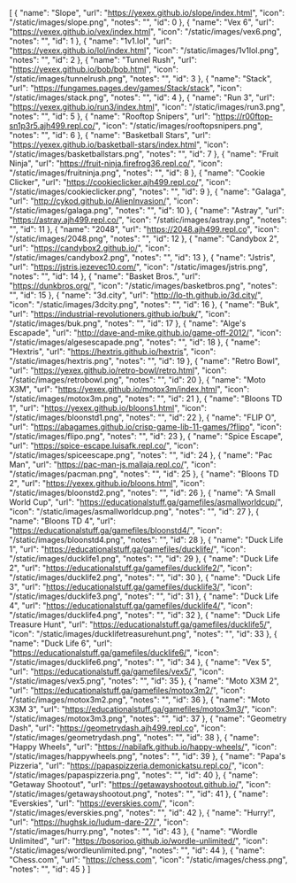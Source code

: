  [
    {
        "name": "Slope",
        "url": "https://yexex.github.io/slope/index.html",
        "icon": "/static/images/slope.png",
        "notes": "",
      "id": 0
    },
    {
        "name": "Vex 6",
        "url": "https://yexex.github.io/vex/index.html",
        "icon": "/static/images/vex6.png",
        "notes": "",
      "id": 1
    },
    {
        "name": "1v1.lol",
        "url": "https://yexex.github.io/lol/index.html",
        "icon": "/static/images/1v1lol.png",
        "notes": "",
      "id": 2
    },
    {
        "name": "Tunnel Rush",
        "url": "https://yexex.github.io/bob/bob.html",
        "icon": "/static/images/tunnelrush.png",
        "notes": "",
      "id": 3
    },
    {
        "name": "Stack",
        "url": "https://fungames.pages.dev/games/Stack/stack",
        "icon": "/static/images/stack.png",
        "notes": "",
      "id": 4
    },
    {
        "name": "Run 3",
        "url": "https://yexex.github.io/run3/index.html",
        "icon": "/static/images/run3.png",
        "notes": "",
      "id": 5
    },
    {
        "name": "Rooftop Snipers",
        "url": "https://r00ftop-sn1p3r5.ajh499.repl.co/",
        "icon": "/static/images/rooftopsnipers.png",
        "notes": "",
      "id": 6
    },
    {
        "name": "Basketball Stars",
        "url": "https://yexex.github.io/basketball-stars/index.html",
        "icon": "/static/images/basketballstars.png",
        "notes": "",
      "id": 7
    },
    {
        "name": "Fruit Ninja",
        "url": "https://fruit-ninja.firefrog36.repl.co/",
        "icon": "/static/images/fruitninja.png",
        "notes": "",
      "id": 8
    },
    {
        "name": "Cookie Clicker",
        "url": "https://cookieclicker.ajh499.repl.co/",
        "icon": "/static/images/cookieclicker.png",
        "notes": "",
      "id": 9
    },
    {
        "name": "Galaga",
        "url": "http://cykod.github.io/AlienInvasion/",
        "icon": "/static/images/galaga.png",
        "notes": "",
      "id": 10
    },
    {
        "name": "Astray",
        "url": "https://astray.ajh499.repl.co/",
        "icon": "/static/images/astray.png",
        "notes": "",
      "id": 11
    },
    {
        "name": "2048",
        "url": "https://2048.ajh499.repl.co",
        "icon": "/static/images/2048.png",
        "notes": "",
      "id": 12
    },
    {
        "name": "Candybox 2",
        "url": "https://candybox2.github.io/",
        "icon": "/static/images/candybox2.png",
        "notes": "",
      "id": 13
    },
    {
        "name": "Jstris",
        "url": "https://jstris.jezevec10.com/",
        "icon": "/static/images/jstris.png",
        "notes": "",
      "id": 14
    },
    {
        "name": "Basket Bros.",
        "url": "https://dunkbros.org/",
        "icon": "/static/images/basketbros.png",
        "notes": "",
      "id": 15
    },
    {
        "name": "3d.city",
        "url": "http://lo-th.github.io/3d.city/",
        "icon": "/static/images/3dcity.png",
        "notes": "",
      "id": 16
    },
    {
        "name": "Buk",
        "url": "https://industrial-revolutioners.github.io/buk/",
        "icon": "/static/images/buk.png",
        "notes": "",
      "id": 17
    },
    {
        "name": "Alge's Escapade",
        "url": "http://dave-and-mike.github.io/game-off-2012/",
        "icon": "/static/images/algesescapade.png",
        "notes": "",
      "id": 18
    },
    {
        "name": "Hextris",
        "url": "https://hextris.github.io/hextris",
        "icon": "/static/images/hextris.png",
        "notes": "",
      "id": 19
    },
    {
        "name": "Retro Bowl",
        "url": "https://yexex.github.io/retro-bowl/retro.html",
        "icon": "/static/images/retrobowl.png",
        "notes": "",
      "id": 20
    },
    {
        "name": "Moto X3M",
        "url": "https://yexex.github.io/motox3m/index.html",
        "icon": "/static/images/motox3m.png",
        "notes": "",
      "id": 21
    },
    {
        "name": "Bloons TD 1",
        "url": "https://yexex.github.io/bloons1.html",
        "icon": "/static/images/bloonstd1.png",
        "notes": "",
      "id": 22
    },
    {
        "name": "FLIP O",
        "url": "https://abagames.github.io/crisp-game-lib-11-games/?flipo",
        "icon": "/static/images/flipo.png",
        "notes": "",
      "id": 23
    },
    {
        "name": "Spice Escape",
        "url": "https://spice-escape.luisafk.repl.co/",
        "icon": "/static/images/spiceescape.png",
        "notes": "",
      "id": 24
    },
    {
        "name": "Pac Man",
        "url": "https://pac-man-js.mallaja.repl.co/",
        "icon": "/static/images/pacman.png",
        "notes": "",
      "id": 25
    },
    {
        "name": "Bloons TD 2",
        "url": "https://yexex.github.io/bloons.html",
        "icon": "/static/images/bloonstd2.png",
        "notes": "",
      "id": 26
    },
    {
        "name": "A Small World Cup",
        "url": "https://educationalstuff.ga/gamefiles/asmallworldcup/",
        "icon": "/static/images/asmallworldcup.png",
        "notes": "",
      "id": 27
    },
    {
        "name": "Bloons TD 4",
        "url": "https://educationalstuff.ga/gamefiles/bloonstd4/",
        "icon": "/static/images/bloonstd4.png",
        "notes": "",
      "id": 28
    },
    {
        "name": "Duck Life 1",
        "url": "https://educationalstuff.ga/gamefiles/ducklife/",
        "icon": "/static/images/ducklife1.png",
        "notes": "",
      "id": 29
    },
    {
        "name": "Duck Life 2",
        "url": "https://educationalstuff.ga/gamefiles/ducklife2/",
        "icon": "/static/images/ducklife2.png",
        "notes": "",
      "id": 30
    },
    {
        "name": "Duck Life 3",
        "url": "https://educationalstuff.ga/gamefiles/ducklife3/",
        "icon": "/static/images/ducklife3.png",
        "notes": "",
      "id": 31
    },
    {
        "name": "Duck Life 4",
        "url": "https://educationalstuff.ga/gamefiles/ducklife4/",
        "icon": "/static/images/ducklife4.png",
        "notes": "",
      "id": 32
    },
    {
        "name": "Duck Life Treasure Hunt",
        "url": "https://educationalstuff.ga/gamefiles/ducklife5/",
        "icon": "/static/images/ducklifetreasurehunt.png",
        "notes": "",
      "id": 33
    },
    {
        "name": "Duck Life 6",
        "url": "https://educationalstuff.ga/gamefiles/ducklife6/",
        "icon": "/static/images/ducklife6.png",
        "notes": "",
      "id": 34
    },
    {
        "name": "Vex 5",
        "url": "https://educationalstuff.ga/gamefiles/vex5/",
        "icon": "/static/images/vex5.png",
        "notes": "",
      "id": 35
    },
    {
        "name": "Moto X3M 2",
        "url": "https://educationalstuff.ga/gamefiles/motox3m2/",
        "icon": "/static/images/motox3m2.png",
        "notes": "",
      "id": 36
    },
    {
        "name": "Moto X3M 3",
        "url": "https://educationalstuff.ga/gamefiles/motox3m3/",
        "icon": "/static/images/motox3m3.png",
        "notes": "",
      "id": 37
    },
    {
        "name": "Geometry Dash",
        "url": "https://geometrydash.ajh499.repl.co",
        "icon": "/static/images/geometrydash.png",
        "notes": "",
      "id": 38
    },
    {
        "name": "Happy Wheels",
        "url": "https://nabilafk.github.io/happy-wheels/",
        "icon": "/static/images/happywheels.png",
        "notes": "",
      "id": 39
    },
    {
        "name": "Papa's Pizzeria",
        "url": "https://papaspizzeria.demonickatsu.repl.co/",
        "icon": "/static/images/papaspizzeria.png",
        "notes": "",
      "id": 40
    },
    {
        "name": "Getaway Shootout",
        "url": "https://getawayshootout.github.io/",
        "icon": "/static/images/getawayshootout.png",
        "notes": "",
      "id": 41
    },
    {
        "name": "Everskies",
        "url": "https://everskies.com/",
        "icon": "/static/images/everskies.png",
        "notes": "",
      "id": 42
    },
    {
        "name": "Hurry!",
        "url": "https://hughsk.io/ludum-dare-27/",
        "icon": "/static/images/hurry.png",
        "notes": "",
      "id": 43
    },
    {
        "name": "Wordle Unlimited",
        "url": "https://bosorioo.github.io/wordle-unlimited/",
        "icon": "/static/images/wordleunlimited.png",
        "notes": "",
      "id": 44
    },
    {
        "name": "Chess.com",
        "url": "https://chess.com",
        "icon": "/static/images/chess.png",
        "notes": "",
      "id": 45
    }
 ]
